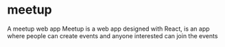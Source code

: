 # meetup
A meetup web app
Meetup is a web app designed with React, is an app where people can create events and anyone interested can join the events
